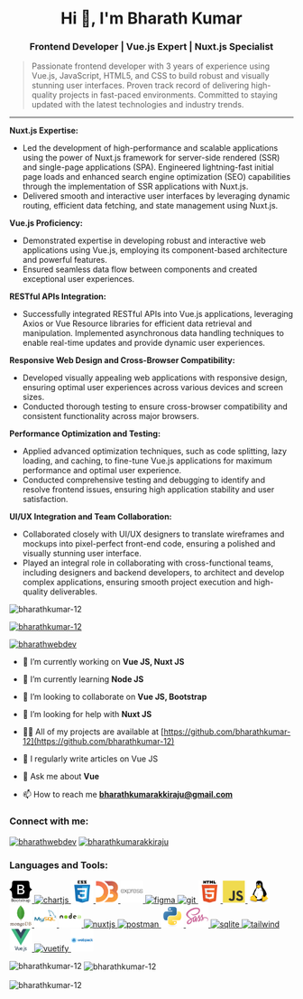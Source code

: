 <h1 align="center">Hi 👋, I'm Bharath Kumar</h1>
<h3 align="center">Frontend Developer | Vue.js Expert | Nuxt.js Specialist</h3>


> Passionate frontend developer with 3 years of experience using Vue.js, JavaScript, HTML5, and CSS to build robust and visually stunning user interfaces. Proven track record of delivering high-quality projects in fast-paced environments. Committed to staying updated with the latest technologies and industry trends.

------------

**Nuxt.js Expertise:**
- Led the development of high-performance and scalable applications using the power of Nuxt.js framework for server-side rendered (SSR) and single-page applications (SPA). Engineered lightning-fast initial page loads and enhanced search engine optimization (SEO) capabilities through the implementation of SSR applications with Nuxt.js.
- Delivered smooth and interactive user interfaces by leveraging dynamic routing, efficient data fetching, and state management using Nuxt.js.

**Vue.js Proficiency:**
- Demonstrated expertise in developing robust and interactive web applications using Vue.js, employing its component-based architecture and powerful features. 
- Ensured seamless data flow between components and created exceptional user experiences.


**RESTful APIs Integration:**
- Successfully integrated RESTful APIs into Vue.js applications, leveraging Axios or Vue Resource libraries for efficient data retrieval and manipulation. 
Implemented asynchronous data handling techniques to enable real-time updates and provide dynamic user experiences.

**Responsive Web Design and Cross-Browser Compatibility:**
- Developed visually appealing web applications with responsive design, ensuring optimal user experiences across various devices and screen sizes. 
- Conducted thorough testing to ensure cross-browser compatibility and consistent functionality across major browsers.

**Performance Optimization and Testing:**
- Applied advanced optimization techniques, such as code splitting, lazy loading, and caching, to fine-tune Vue.js applications for maximum performance and optimal user experience. 
- Conducted comprehensive testing and debugging to identify and resolve frontend issues, ensuring high application stability and user satisfaction.

**UI/UX Integration and Team Collaboration:**
- Collaborated closely with UI/UX designers to translate wireframes and mockups into pixel-perfect front-end code, ensuring a polished and visually stunning user interface.
- Played an integral role in collaborating with cross-functional teams, including designers and backend developers, to architect and develop complex applications, ensuring smooth project execution and high-quality deliverables.

<p align="left"> <img src="https://komarev.com/ghpvc/?username=bharathkumar-12&label=Profile%20views&color=0e75b6&style=flat" alt="bharathkumar-12" /> </p>

<p align="left"> <a href="https://github.com/ryo-ma/github-profile-trophy"><img src="https://github-profile-trophy.vercel.app/?username=bharathkumar-12" alt="bharathkumar-12" /></a> </p>

<p align="left"> <a href="https://twitter.com/bharathwebdev" target="blank"><img src="https://img.shields.io/twitter/follow/bharathwebdev?logo=twitter&style=for-the-badge" alt="bharathwebdev" /></a> </p>

- 🔭 I’m currently working on **Vue JS, Nuxt JS**

- 🌱 I’m currently learning **Node JS**

- 👯 I’m looking to collaborate on **Vue JS, Bootstrap**

- 🤝 I’m looking for help with **Nuxt JS**

- 👨‍💻 All of my projects are available at [https://github.com/bharathkumar-12](https://github.com/bharathkumar-12)

- 📝 I regularly write articles on Vue JS

- 💬 Ask me about **Vue**

- 📫 How to reach me **bharathkumarakkiraju@gmail.com**

<h3 align="left">Connect with me:</h3>
<p align="left">
<a href="https://twitter.com/bharathwebdev" target="blank"><img align="center" src="https://raw.githubusercontent.com/rahuldkjain/github-profile-readme-generator/master/src/images/icons/Social/twitter.svg" alt="bharathwebdev" height="30" width="40" /></a>
<a href="https://linkedin.com/in/bharathkumarakkiraju" target="blank"><img align="center" src="https://raw.githubusercontent.com/rahuldkjain/github-profile-readme-generator/master/src/images/icons/Social/linked-in-alt.svg" alt="bharathkumarakkiraju" height="30" width="40" /></a>
</p>

<h3 align="left">Languages and Tools:</h3>
<p align="left"> <a href="https://getbootstrap.com" target="_blank" rel="noreferrer"> <img src="https://raw.githubusercontent.com/devicons/devicon/master/icons/bootstrap/bootstrap-plain-wordmark.svg" alt="bootstrap" width="40" height="40"/> </a> <a href="https://www.chartjs.org" target="_blank" rel="noreferrer"> <img src="https://www.chartjs.org/media/logo-title.svg" alt="chartjs" width="40" height="40"/> </a> <a href="https://www.w3schools.com/css/" target="_blank" rel="noreferrer"> <img src="https://raw.githubusercontent.com/devicons/devicon/master/icons/css3/css3-original-wordmark.svg" alt="css3" width="40" height="40"/> </a> <a href="https://d3js.org/" target="_blank" rel="noreferrer"> <img src="https://raw.githubusercontent.com/devicons/devicon/master/icons/d3js/d3js-original.svg" alt="d3js" width="40" height="40"/> </a> <a href="https://expressjs.com" target="_blank" rel="noreferrer"> <img src="https://raw.githubusercontent.com/devicons/devicon/master/icons/express/express-original-wordmark.svg" alt="express" width="40" height="40"/> </a> <a href="https://www.figma.com/" target="_blank" rel="noreferrer"> <img src="https://www.vectorlogo.zone/logos/figma/figma-icon.svg" alt="figma" width="40" height="40"/> </a> <a href="https://git-scm.com/" target="_blank" rel="noreferrer"> <img src="https://www.vectorlogo.zone/logos/git-scm/git-scm-icon.svg" alt="git" width="40" height="40"/> </a> <a href="https://www.w3.org/html/" target="_blank" rel="noreferrer"> <img src="https://raw.githubusercontent.com/devicons/devicon/master/icons/html5/html5-original-wordmark.svg" alt="html5" width="40" height="40"/> </a> <a href="https://developer.mozilla.org/en-US/docs/Web/JavaScript" target="_blank" rel="noreferrer"> <img src="https://raw.githubusercontent.com/devicons/devicon/master/icons/javascript/javascript-original.svg" alt="javascript" width="40" height="40"/> </a> <a href="https://www.linux.org/" target="_blank" rel="noreferrer"> <img src="https://raw.githubusercontent.com/devicons/devicon/master/icons/linux/linux-original.svg" alt="linux" width="40" height="40"/> </a> <a href="https://www.mongodb.com/" target="_blank" rel="noreferrer"> <img src="https://raw.githubusercontent.com/devicons/devicon/master/icons/mongodb/mongodb-original-wordmark.svg" alt="mongodb" width="40" height="40"/> </a> <a href="https://www.mysql.com/" target="_blank" rel="noreferrer"> <img src="https://raw.githubusercontent.com/devicons/devicon/master/icons/mysql/mysql-original-wordmark.svg" alt="mysql" width="40" height="40"/> </a> <a href="https://nodejs.org" target="_blank" rel="noreferrer"> <img src="https://raw.githubusercontent.com/devicons/devicon/master/icons/nodejs/nodejs-original-wordmark.svg" alt="nodejs" width="40" height="40"/> </a> <a href="https://nuxtjs.org/" target="_blank" rel="noreferrer"> <img src="https://www.vectorlogo.zone/logos/nuxtjs/nuxtjs-icon.svg" alt="nuxtjs" width="40" height="40"/> </a> <a href="https://postman.com" target="_blank" rel="noreferrer"> <img src="https://www.vectorlogo.zone/logos/getpostman/getpostman-icon.svg" alt="postman" width="40" height="40"/> </a> <a href="https://www.python.org" target="_blank" rel="noreferrer"> <img src="https://raw.githubusercontent.com/devicons/devicon/master/icons/python/python-original.svg" alt="python" width="40" height="40"/> </a> <a href="https://sass-lang.com" target="_blank" rel="noreferrer"> <img src="https://raw.githubusercontent.com/devicons/devicon/master/icons/sass/sass-original.svg" alt="sass" width="40" height="40"/> </a> <a href="https://www.sqlite.org/" target="_blank" rel="noreferrer"> <img src="https://www.vectorlogo.zone/logos/sqlite/sqlite-icon.svg" alt="sqlite" width="40" height="40"/> </a> <a href="https://tailwindcss.com/" target="_blank" rel="noreferrer"> <img src="https://www.vectorlogo.zone/logos/tailwindcss/tailwindcss-icon.svg" alt="tailwind" width="40" height="40"/> </a> <a href="https://vuejs.org/" target="_blank" rel="noreferrer"> <img src="https://raw.githubusercontent.com/devicons/devicon/master/icons/vuejs/vuejs-original-wordmark.svg" alt="vuejs" width="40" height="40"/> </a> <a href="https://vuetifyjs.com/en/" target="_blank" rel="noreferrer"> <img src="https://bestofjs.org/logos/vuetify.svg" alt="vuetify" width="40" height="40"/> </a> <a href="https://webpack.js.org" target="_blank" rel="noreferrer"> <img src="https://raw.githubusercontent.com/devicons/devicon/d00d0969292a6569d45b06d3f350f463a0107b0d/icons/webpack/webpack-original-wordmark.svg" alt="webpack" width="40" height="40"/> </a> </p>

<p><img align="left" src="https://github-readme-stats.vercel.app/api/top-langs?username=bharathkumar-12&show_icons=true&locale=en&layout=compact" alt="bharathkumar-12" /></p>

<p>&nbsp;<img align="center" src="https://github-readme-stats.vercel.app/api?username=bharathkumar-12&show_icons=true&locale=en" alt="bharathkumar-12" /></p>

<p><img align="center" src="https://github-readme-streak-stats.herokuapp.com/?user=bharathkumar-12&" alt="bharathkumar-12" /></p>

